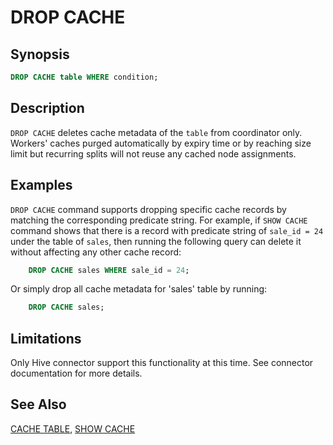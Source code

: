 
DROP CACHE
==========

Synopsis
--------

``` sql
DROP CACHE table WHERE condition;
```

Description
-----------

`DROP CACHE` deletes cache metadata of the `table` from coordinator only. Workers\' caches purged automatically by expiry time 
or by reaching size limit but recurring splits will not reuse any cached node assignments.

Examples
--------
`DROP CACHE` command supports dropping specific cache records by matching the corresponding predicate string.
For example, if `SHOW CACHE` command shows that there is a record with predicate string
of `sale_id = 24` under the table of `sales`, then running the following query can delete it without
affecting any other cache record:

```sql
    DROP CACHE sales WHERE sale_id = 24;
```
Or simply drop all cache metadata for \'sales\' table by running:

```sql
    DROP CACHE sales;
```

Limitations
-----------

Only Hive connector support this functionality at this time. See connector documentation for more details.

See Also
--------

[CACHE TABLE](./cache-table.md), [SHOW CACHE](./show-cache.md)

